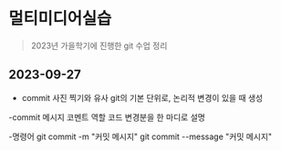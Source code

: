 # 멀티미디어실습

> 2023년 가을학기에 진행한 git 수업 정리

## 2023-09-27
- commit
    사진 찍기와 유사
    git의 기본 단위로, 논리적 변경이 있을 때 생성

-commit 메시지
    코멘트 역할
    코드 변경분을 한 마디로 설명

-명령어
    git commit -m "커밋 메시지"
    git commit --message "커밋 메시지"